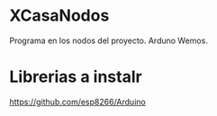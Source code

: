 # XCasaNodos
Programa en los nodos del proyecto. Arduno Wemos.

# Librerias a instalr
https://github.com/esp8266/Arduino
